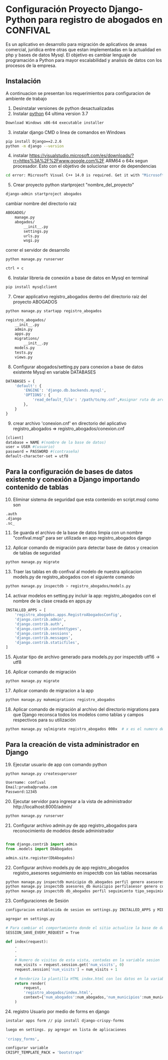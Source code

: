 # Configuración Proyecto Django-Python para registro de abogados en CONFIVAL

Es un aplicativo en desarrollo para migración de aplicativos de areas comercial, juridica entre otras que estan
implementadas en la actualidad en php y bases de datos Mysql. El objetivo es cambiar lenguaje de programación a Python 
para mayor escalabilidad y analisis de datos con los procesos de la empresa. 

## Instalación
A continuacion se presentan los requerimientos para configuracion de ambiente de trabajo 


1. Desinstalar versiones de python desactualizadas
2. Instalar [python](https://www.python.org/downloads/windows/) 64 ultima version 3.7
```bash
Download Windows x86-64 executable installer
```
3. instalar django CMD o linea de comandos en Windows
```bash
pip install Django==2.2.6
python -m django --version
```
4. instalar https://visualstudio.microsoft.com/es/downloads/?rr=https%3A%2F%2Fwww.google.com%2F ARM64 o 64x segun procesador.
Esto con el objetivo de solucionar error de dependencias 
```bash
cd error: Microsoft Visual C++ 14.0 is required. Get it with "Microsoft Visual C++ Build Tools": http://landinghub.
```
5. Crear proyecto python startproject "nombre_del_proyecto"
```bash
django-admin startproject abogados
```
cambiar nombre del directorio raiz

```bash
ABOGADOS/
    manage.py
    abogados/
        __init__.py
        settings.py
        urls.py
        wsgi.py
```
correr el servidor de desarrollo
```bash
python manage.py runserver

ctrl + c  
```
6. Instalar libreria de conexión a base de datos en Mysql en terminal 
```bash
pip install mysqlclient
```
7. Crear applicativo registro_abogados dentro del directorio raiz del proyecto ABOGADOS
```bash
python manage.py startapp registro_abogados
```
```bash
registro_abogados/
    __init__.py
    admin.py
    apps.py
    migrations/
        __init__.py
    models.py
    tests.py
    views.py
```
8. Configurar abogados/setting.py para conexion a base de datos existente Mysql en variable DATABASES

```python
DATABASES = {
    'default': {
        'ENGINE': 'django.db.backends.mysql',
        'OPTIONS': {
            'read_default_file': '/path/to/my.cnf',#asignar ruta de archivo conexion.cnf
        },
    }
}
```

9. crear archivo 'conexion.cnf' en directorio del aplicativo  registro_abogados => registro_abogados/conexion.cnf

```bash
[client]
database = NAME #(nombre de la base de datos)
user = USER #(usuario)
password = PASSWORD #(contraseña)
default-character-set = utf8
```


## Para la configuración de bases de datos existente y conexión a Django importando contenido de tablas 

10. Eliminar sistema de seguridad que esta contenido en script.msql como son
```bash
.auth
.django
.sc_
```
	
11. Se guarda el archivo de la base de datos limpia con un nombre "confival.msql" para ser utilizada en 
app registro_abogados django

12. Aplicar comando de migración para detectar base de datos y creacion de tablas de seguridad
```bash
python manage.py migrate
```

13. Traer las tablas en db confival al modelo de nuestra aplicacion models.py de registro_abogados
con el siguiente comando

```bash
python manage.py inspectdb > registro_abogados/models.py
```

14. activar modelos en setting.py incluir la app: registro_abogados con el nombre de la clase creada en apps.py
```python
INSTALLED_APPS = [
    'registro_abogados.apps.RegistroAbogadosConfig',
    'django.contrib.admin',
    'django.contrib.auth',
    'django.contrib.contenttypes',
    'django.contrib.sessions',
    'django.contrib.messages',
    'django.contrib.staticfiles',
]
```

15. Ajustar tipo de archivo generado para models.py por inspectdb utf16 -> utf8

16. Aplicar comando de migración
```bash
python manage.py migrate
```
17. Aplicar comando de migracion a la app
```bash
python manage.py makemigrations registro_abogados
```

18. Aplicar comando de migración al archivo del directorio migrations para que Django reconsca todos los modelos 
como tablas y campos respectivos para su utilización

```bash
python manage.py sqlmigrate registro_abogados 000x  # x es el numero de la migración creada
```	

## Para la creación de vista administrador en Django

19. Ejecutar usuario de app con comando python 
```bash
python manage.py createsuperuser
```
```bash
Username: confival
Email:prueba@prueba.com
Password:12345
```

20. Ejecutar servidor para ingresar a la vista de administrador http://localhost:8000/admin/
```bash
python manage.py runserver
```

21. Configurar archivo admin.py de app registro_abogados para reconocimiento de modelos desde administrador
```python

from django.contrib import admin
from .models import DbAbogados

admin.site.register(DbAbogados)
```
22. Configurar archivo models.py de app registro_abogados registro_asesores seguimiento en inspectdb con las tablas necesarias

```python
python manage.py inspectdb municipio db_abogados perfil genero asesores_db comisiones > registro_abogados/models.py
python manage.py inspectdb asesores_db municipio perfilasesor genero comisiones > registro_asesores/models.py
python manage.py inspectdb db_abogados perfil seguimiento tipo_seguimiento subitemseguimiento asesores_db municipio comisiones genero > seguimiento/models.py

```

23. Configuraciones de Sesión

```bash
configuracion establecida de sesion en settings.py INSTALLED_APPS y MIDDLEWARE

agregar en settings.py

# Para cambiar el comportamiento donde el sitio actualice la base de datos y envie la cookie en cada solicitud
SESSION_SAVE_EVERY_REQUEST = True

```
```python
def index(request):
    .
    .
    .
    # Numero de visitas de esta vista, contadas en la variable sesion
    num_visits = request.session.get('num_visits', 0)
    request.session['num_visits'] = num_visits + 1
    
    # Renderiza la plantilla HTML index.html con los datos en la variable contexto
    return render(
        request,
        'registro_abogados/index.html',
        context={'num_abogados':num_abogados,'num_municipios':num_municipios, 'num_visits':num_visits},
    )

```
24. registro Usuario por medio de forms en django

```bash
instalar apps form // pip install django-crispy-forms

luego en settings. py agregar en lista de aplicaciones
    
'crispy_forms',

configurar variable 
CRISPY_TEMPLATE_PACK = 'bootstrap4'
```
